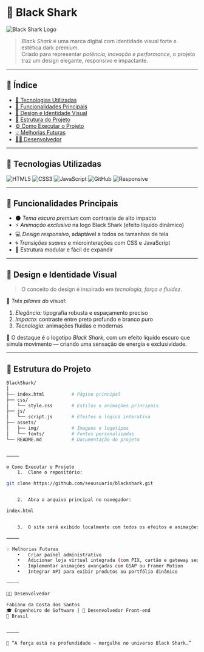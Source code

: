 # 🦈 Black Shark

![Black Shark Logo](./assets/img/blackshark-logo.png)

> *Black Shark* é uma marca digital com identidade visual forte e estética dark premium.  
> Criado para representar *potência, inovação e performance*, o projeto traz um design elegante, responsivo e impactante.

---

## 🧾 Índice

- [🚀 Tecnologias Utilizadas](#-tecnologias-utilizadas)
- [🧠 Funcionalidades Principais](#-funcionalidades-principais)
- [🎨 Design e Identidade Visual](#-design-e-identidade-visual)
- [📁 Estrutura do Projeto](#-estrutura-do-projeto)
- [⚙ Como Executar o Projeto](#-como-executar-o-projeto)
- [💡 Melhorias Futuras](#-melhorias-futuras)
- [👨‍💻 Desenvolvedor](#-desenvolvedor)

---

## 🚀 Tecnologias Utilizadas

![HTML5](https://img.shields.io/badge/HTML5-E34F26?style=for-the-badge&logo=html5&logoColor=white)
![CSS3](https://img.shields.io/badge/CSS3-1572B6?style=for-the-badge&logo=css3&logoColor=white)
![JavaScript](https://img.shields.io/badge/JavaScript-F7DF1E?style=for-the-badge&logo=javascript&logoColor=black)
![GitHub](https://img.shields.io/badge/GitHub-181717?style=for-the-badge&logo=github)
![Responsive](https://img.shields.io/badge/Responsive%20Design-000000?style=for-the-badge&logo=responsive&logoColor=white)

---

## 🧠 Funcionalidades Principais

- 🌑 *Tema escuro premium* com contraste de alto impacto  
- ⚡ *Animação exclusiva* na logo Black Shark (efeito líquido dinâmico)  
- 💻 *Design responsivo*, adaptável a todos os tamanhos de tela  
- 🌀 *Transições suaves* e microinterações com CSS e JavaScript  
- 🧩 Estrutura modular e fácil de expandir  

---

## 🎨 Design e Identidade Visual

> O conceito do design é inspirado em *tecnologia, força e fluidez*.

🎯 *Três pilares do visual:*
1. *Elegância:* tipografia robusta e espaçamento preciso  
2. *Impacto:* contraste entre preto profundo e branco puro  
3. *Tecnologia:* animações fluidas e modernas  

💬 O destaque é o logotipo *Black Shark*, com um efeito líquido escuro que simula movimento — criando uma sensação de energia e exclusividade.

---

## 📁 Estrutura do Projeto

```bash
BlackShark/
│
├── index.html          # Página principal
├── css/
│   └── style.css       # Estilos e animações principais
├── js/
│   └── script.js       # Efeitos e lógica interativa
├── assets/
│   ├── img/            # Imagens e logotipos
│   └── fonts/          # Fontes personalizadas
└── README.md           # Documentação do projeto


⸻

⚙ Como Executar o Projeto
	1.	Clone o repositório:

git clone https://github.com/seuusuario/blackshark.git


	2.	Abra o arquivo principal no navegador:

index.html


	3.	O site será exibido localmente com todos os efeitos e animações.

⸻

💡 Melhorias Futuras
	•	Criar painel administrativo
	•	Adicionar loja virtual integrada (com PIX, cartão e gateway seguro)
	•	Implementar animações avançadas com GSAP ou Framer Motion
	•	Integrar API para exibir produtos ou portfólio dinâmico

⸻

👨‍💻 Desenvolvedor

Fabiano da Costa dos Santos
🎓 Engenheiro de Software | 💼 Desenvolvedor Front-end
📍 Brasil


⸻

🦈 “A força está na profundidade — mergulhe no universo Black Shark.”
